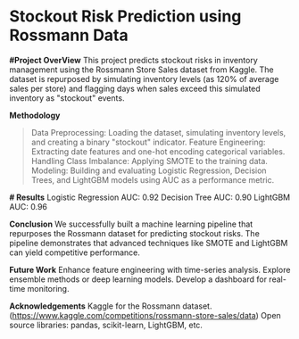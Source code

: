 # Stockout Risk Prediction using Rossmann Data


**#Project OverView**
This project predicts stockout risks in inventory management using the Rossmann Store Sales dataset from Kaggle.
The dataset is repurposed by simulating inventory levels (as 120% of average sales per store) and flagging days
when sales exceed this simulated inventory as "stockout" events.

**Methodology**
> Data Preprocessing:
Loading the dataset, simulating inventory levels, and creating a binary "stockout" indicator.
> Feature Engineering:
Extracting date features and one-hot encoding categorical variables.
> Handling Class Imbalance:
Applying SMOTE to the training data.
> Modeling:
Building and evaluating Logistic Regression, Decision Trees, and LightGBM models using AUC as a performance metric.

**# Results**
Logistic Regression AUC: 0.92
Decision Tree AUC: 0.90
LightGBM AUC: 0.96

**Conclusion**
We successfully built a machine learning pipeline that repurposes the Rossmann dataset for predicting stockout risks.
The pipeline demonstrates that advanced techniques like SMOTE and LightGBM can yield competitive performance.

**Future Work**
Enhance feature engineering with time-series analysis.
Explore ensemble methods or deep learning models.
Develop a dashboard for real-time monitoring.

**Acknowledgements**
Kaggle for the Rossmann dataset. (https://www.kaggle.com/competitions/rossmann-store-sales/data)
Open source libraries: pandas, scikit-learn, LightGBM, etc.
